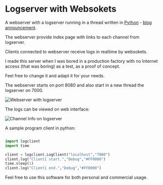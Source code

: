 # Logserver with Websokets

A webserver with a logserver running in a thread written in [Python](https://www.python.org/) - [blog announcement](http://rainbowheart.ro/501).

The webserver provide index page with links to each channel from logserver.

Clients connected to webserver receive logs in realtime by websokets.

I made this server when I was bored in a production factory with no Internet access (that was boring) as a test, as a proof of concept.

Feel free to change it and adapt it for your needs.

The webserver starts on port 8080 and also start in a new thread the logserver on 7000.

![Webserver with logserver](http://rainbowheart.ro/static/uploads/1/2016/10/logwebserver.jpg)

The logs can be viewed on web interface:

![Channel Info on logserver](http://rainbowheart.ro/static/uploads/1/2016/10/logserver.jpg)

A sample program client in python:

```python

import logclient
import time

client = logclient.LogClient("localhost","7000")
client.log("Client1 start.","Debug","#FF0000")
time.sleep(1)
client.log("Client1 end.","Debug","#FF0000")


```

Feel free to use this software for both personal and commercial usage.

